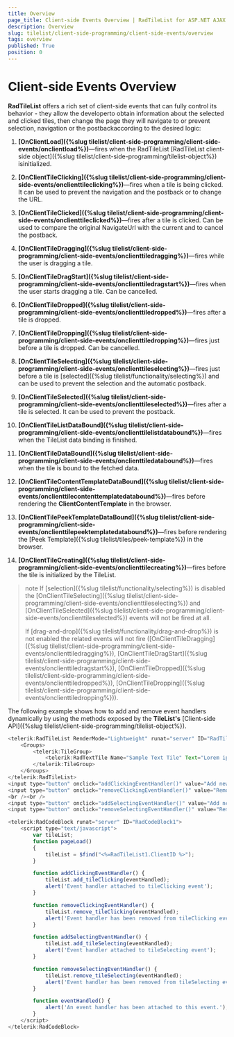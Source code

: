 ```yaml
---
title: Overview
page_title: Client-side Events Overview | RadTileList for ASP.NET AJAX Documentation
description: Overview
slug: tilelist/client-side-programming/client-side-events/overview
tags: overview
published: True
position: 0
---
```


# Client-side Events Overview





**RadTileList** offers a rich set of client-side events that can fully control its behavior - they allow the developerto obtain information about the selected and clicked tiles, then change the page they will navigate to or prevent selection, navigation or the postbackaccording to the desired logic:

1. **[OnClientLoad]({%slug tilelist/client-side-programming/client-side-events/onclientload%})**—fires when the RadTileList [RadTileList client-side object]({%slug tilelist/client-side-programming/tilelist-object%}) isinitialized.

1. **[OnClientTileClicking]({%slug tilelist/client-side-programming/client-side-events/onclienttileclicking%})**—fires when a tile is being clicked. It can be used to prevent the navigation and the postback or to change the URL.

1. **[OnClientTileClicked]({%slug tilelist/client-side-programming/client-side-events/onclienttileclicked%})**—fires after a tile is clicked. Can be used to compare the original NavigateUrl with the current and to cancel the postback.

1. **[OnClientTileDragging]({%slug tilelist/client-side-programming/client-side-events/onclienttiledragging%})**—fires while the user is dragging a tile.

1. **[OnClientTileDragStart]({%slug tilelist/client-side-programming/client-side-events/onclienttiledragstart%})**—fires when the user starts dragging a tile. Can be cancelled.

1. **[OnClientTileDropped]({%slug tilelist/client-side-programming/client-side-events/onclienttiledropped%})**—fires after a tile is dropped.

1. **[OnClientTileDropping]({%slug tilelist/client-side-programming/client-side-events/onclienttiledropping%})**—fires just before a tile is dropped. Can be cancelled.

1. **[OnClientTileSelecting]({%slug tilelist/client-side-programming/client-side-events/onclienttileselecting%})**—fires just before a tile is [selected]({%slug tilelist/functionality/selecting%}) and can be used to prevent the selection and the automatic postback.

1. **[OnClientTileSelected]({%slug tilelist/client-side-programming/client-side-events/onclienttileselected%})**—fires after a tile is selected. It can be used to prevent the postback.

1. **[OnClientTileListDataBound]({%slug tilelist/client-side-programming/client-side-events/onclienttilelistdatabound%})**—fires when the TileList data binding is finished.

1. **[OnClientTileDataBound]({%slug tilelist/client-side-programming/client-side-events/onclienttiledatabound%})**—fires when the tile is bound to the fetched data.

1. **[OnClientTileContentTemplateDataBound]({%slug tilelist/client-side-programming/client-side-events/onclienttilecontenttemplatedatabound%})**—fires before rendering the **ClientContentTemplate** in the browser.

1. **[OnClientTilePeekTemplateDataBound]({%slug tilelist/client-side-programming/client-side-events/onclienttilepeektemplatedatabound%})**—fires before rendering the [Peek Template]({%slug tilelist/tiles/peek-template%}) in the browser.

1. **[OnClientTileCreating]({%slug tilelist/client-side-programming/client-side-events/onclienttilecreating%})**—fires before the tile is initialized by the TileList.

>note If [selection]({%slug tilelist/functionality/selecting%}) is disabled the [OnClientTileSelecting]({%slug tilelist/client-side-programming/client-side-events/onclienttileselecting%}) and [OnClientTileSelected]({%slug tilelist/client-side-programming/client-side-events/onclienttileselected%}) events will not be fired at all.
>
>If [drag-and-drop]({%slug tilelist/functionality/drag-and-drop%}) is not enabled the related events will not fire	([OnClientTileDragging]({%slug tilelist/client-side-programming/client-side-events/onclienttiledragging%}), [OnClientTileDragStart]({%slug tilelist/client-side-programming/client-side-events/onclienttiledragstart%}), [OnClientTileDropped]({%slug tilelist/client-side-programming/client-side-events/onclienttiledropped%}), [OnClientTileDropping]({%slug tilelist/client-side-programming/client-side-events/onclienttiledropping%})).



The following example shows how to add and remove event handlers dynamically by using the methods exposed by the **TileList's** [Client-side API]({%slug tilelist/client-side-programming/tilelist-object%}).

````JavaScript
<telerik:RadTileList RenderMode="Lightweight" runat="server" ID="RadTileList1" AutoPostBack="false" SelectionMode="Single">
	<Groups>
		<telerik:TileGroup>
			<telerik:RadTextTile Name="Sample Text Tile" Text="Lorem ipsum dolor sit amet" Title-Text="Sample"></telerik:RadTextTile>
		</telerik:TileGroup>
	</Groups>
</telerik:RadTileList>
<input type="button" onclick="addClickingEventHandler()" value="Add new tileClicking client event handler" style="color:green"/><br />
<input type="button" onclick="removeClickingEventHandler()" value="Remove tileClicking client event handler" style="color:red"/>
<br /><br />
<input type="button" onclick="addSelectingEventHandler()" value="Add new tileSelecting client event handler"  style="color:green"/><br />
<input type="button" onclick="removeSelectingEventHandler()" value="Remove tileSelecting client event handler"  style="color:red"/>

<telerik:RadCodeBlock runat="server" ID="RadCodeBlock1">
	<script type="text/javascript">
		var tileList;
		function pageLoad()
		{
			tileList = $find("<%=RadTileList1.ClientID %>");
		}

		function addClickingEventHandler() {
			tileList.add_tileClicking(eventHandled);
			alert('Event handler attached to tileClicking event');
		}

		function removeClickingEventHandler() {
			tileList.remove_tileClicking(eventHandled);
			alert('Event handler has been removed from tileClicking event');
		}

		function addSelectingEventHandler() {
			tileList.add_tileSelecting(eventHandled);
			alert('Event handler attached to tileSelecting event');
		}

		function removeSelectingEventHandler() {
			tileList.remove_tileSelecting(eventHandled);
			alert('Event handler has been removed from tileSelecting event');
		}

		function eventHandled() {
			alert('An event handler has been attached to this event.');
		}
	</script>
</telerik:RadCodeBlock>
````


